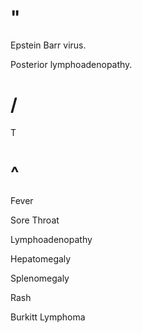 # "

Epstein Barr virus.

Posterior lymphoadenopathy.

# /

T

# ^

Fever

Sore Throat

Lymphoadenopathy

Hepatomegaly

Splenomegaly

Rash

Burkitt Lymphoma
